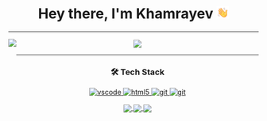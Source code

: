 <h1 align='center'>Hey there, I'm Khamrayev <img src="https://github.com/khamrayevdev/khamrayevdev/raw/main/waving-hand.gif" width="25"></h1>
<hr>

<p align="center">
  <a href="https://github.com/seu-usuario">
    <img
      align="left"
      height="135em"
      src="https://github-readme-stats.vercel.app/api?username=khamrayevdev&show_icons=true&include_all_commits=true&count_private=true&theme=tokyonight"
    />
  </a>
  <a href="https://github.com/seu-usuario">
    <img
      align="center"
      height="135em"
      src="https://github-readme-stats.vercel.app/api/top-langs/?username=khamrayevdev&show_icons=true&include_all_commits=true&count_private=true&layout=compact&theme=tokyonight"
    />
  </a>
</p>
<hr>
<p>
<h3 align='center'>🛠 Tech Stack</h3>

  <p align="center">
   <a href="https://code.visualstudio.com/">
      <img src="https://img.icons8.com/color/100/000000/visual-studio--v2.png" alt="vscode" width="40" height="40"/>
   </a>
   <a href="https://developer.mozilla.org/pt-BR/docs/Web/HTML">
      <img src="https://cdn.jsdelivr.net/gh/devicons/devicon/icons/html5/html5-plain.svg" alt="html5" width="40" height="40"/>
   </a>
   <a href="https://git-scm.com/">
      <img src="https://cdn.jsdelivr.net/gh/devicons/devicon/icons/git/git-original.svg" alt="git" width="40" height="40"/>
   </a>
     <a href="https://python.org/">
      <img src="https://img.icons8.com/color/48/000000/python--v1.png" alt="git" width="40" height="40"/>
   </a>
</p>

<p align="center">
  <a href="https://instagram.com/khamrayev1_/">
    <img
      align="center"
      src="https://img.shields.io/badge/Instagram-1C1C1C?style=for-the-badge&logo=instagram&logoColor=00FFFF"
    />
  </a>
  </a>
  <a href="https://www.linkedin.com/in/khamrayev/">
    <img
         align="center"
         src="https://img.shields.io/badge/LinkedIn-1C1C1C?style=for-the-badge&logo=linkedin&logoColor=00FFFF"
  </a>
  <a href="https://www.youtube.com/channel/UCcX8_QxBF_0iK85a0SLj3Dg">
    <img
      align="center"
      src="https://img.shields.io/badge/YouTube-1C1C1C?style=for-the-badge&logo=youtube&logoColor=00FFFF"
    />
  </a>
</p>
</details>
</p>
